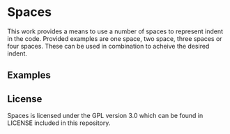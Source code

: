 Spaces
======

This work provides a means to use a number of spaces to represent indent in the code. Provided examples are one space, two space, three spaces or four spaces. These can be used in combination to acheive the desired indent.

Examples
--------

 
  
   
    

License
-------

Spaces is licensed under the GPL version 3.0 which can be found in LICENSE included in this repository.

